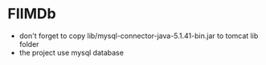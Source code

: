 # FIIMDb

- don't forget to copy lib/mysql-connector-java-5.1.41-bin.jar to tomcat lib folder
- the project use mysql database
